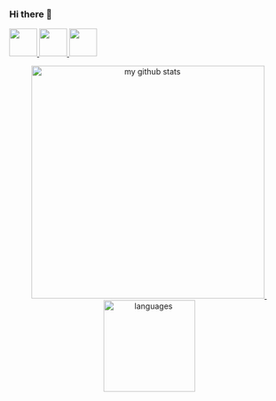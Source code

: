 ### Hi there 👋
<!-- top left -->
<a href="https://willdonner.github.io">
    <img src="https://emojis.slackmojis.com/emojis/images/1578512858/7452/danceydoge.gif?1578512858" width="50" height="50"/>
    <img src="https://emojis.slackmojis.com/emojis/images/1490885301/1973/mario_luigi_dance.gif?1490885301" width="50" height="50"/>
    <img src="https://emojis.slackmojis.com/emojis/images/1450458551/184/nyancat_big.gif?1450458551" width="50" height="50"/>
</a>
<!--
**idisfkj/idisfkj** is a ✨ _special_ ✨ repository because its `README.md` (this file) appears on your GitHub profile.

Here are some ideas to get you started:

- 🔭 I’m currently working on ...
- 🌱 I’m currently learning ...
- 👯 I’m looking to collaborate on ...
- 🤔 I’m looking for help with ...
- 💬 Ask me about ...
- 📫 How to reach me: ...
- 😄 Pronouns: ...
- ⚡ Fun fact: ...
-->
<!-- status codes -->
<a align="center" href="https://willdonner.github.io">
    <p align="center">
    <img src="https://github-readme-stats.vercel.app/api?username=willdonner&show_icons=true&theme=tokyonight" alt="my github stats" width="420"/>&nbsp;<img src="https://github-readme-stats.vercel.app/api/top-langs/?username=willdonner&layout=compact&theme=tokyonight" alt="languages" height="165">
    </p>
</a>
